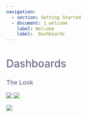 ```yaml
---
navigation:
  - section: Getting Started
  - document: 1_welcome
    label: Welcome
    label:  Dashboards
---
```

<h1 style="padding-bottom:0px;color:#76678b;font-weight:500">Dashboards</h1>

<h3 style="padding-bottom:0px;color:#76678b;font-weight:500">The Look</h3>
<a target="_blank" href="/dashboards/4">
<img src="/api/internal/vector_thumbnail/dashboard/4"/></a>
<img src="https://upload.wikimedia.org/wikipedia/commons/thumb/7/77/Google_Images_2015_logo.svg/1200px-Google_Images_2015_logo.svg.png"/></a>


![](/Users/millikoch/looker/746963e7a25785603fbbeff95371450940cb2afe.png)
